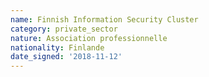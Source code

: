 ```yaml
---
name: Finnish Information Security Cluster
category: private_sector
nature: Association professionnelle 
nationality: Finlande
date_signed: '2018-11-12'
---
```

    